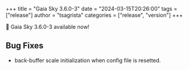 +++
title = "Gaia Sky 3.6.0-3"
date = "2024-03-15T20:26:00"
tags = ["release"]
author = "tsagrista"
categories = ["release", "version"]
+++

📢 Gaia Sky 3.6.0-3 available now!

<!--more-->


## Bug Fixes
- back-buffer scale initialization when config file is resetted.
